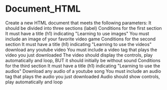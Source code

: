 # Document_HTML
Create a new HTML document that meets the following parameters:
It should be divided into three sections (label)
 Conditions for the first section
     It must have a title (h1) indicating "Learning to use images"
     You must include an image of your favorite video game
 Conditions for the second section
     It must have a title (h1) indicating "Learning to use the videos"
     download any youtube video
     You must include a video tag that plays the video you just downloaded
     The video should display the controls, play automatically and loop, BUT it should initially be without sound
 Conditions for the third section
     It must have a title (h1) indicating "Learning to use the audios"
     Download any audio of a youtube song
     You must include an audio tag that plays the audio you just downloaded
     Audio should show controls, play automatically and loop

